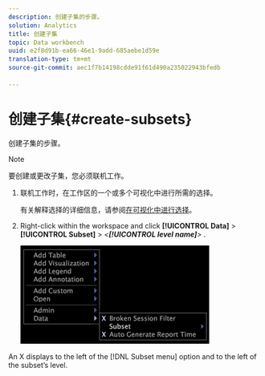 ```yaml
---
description: 创建子集的步骤。
solution: Analytics
title: 创建子集
topic: Data workbench
uuid: e2f8d91b-ea66-46e1-9add-685aebe1d59e
translation-type: tm+mt
source-git-commit: aec1f7b14198cdde91f61d490a235022943bfedb

---
```



# 创建子集{#create-subsets}

创建子集的步骤。

>[!NOTE]
>
>要创建或更改子集，您必须联机工作。

1. 联机工作时，在工作区的一个或多个可视化中进行所需的选择。

   有关解释选择的详细信息，请参阅[在可视化中进行选择](../../../../home/c-get-started/c-vis/c-sel-vis/c-sel-vis.md#concept-012870ec22c7476e9afbf3b8b2515746)。

1. Right-click within the workspace and click **[!UICONTROL Data]** > **[!UICONTROL Subset]** > *&lt;**[!UICONTROL level name]**>*
.

   ![](assets/mnu_Subset.png)

An X displays to the left of the [!DNL Subset menu] option and to the left of the subset’s level.
